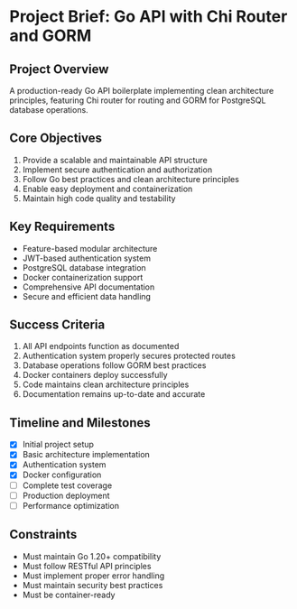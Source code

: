 # Project Brief: Go API with Chi Router and GORM

## Project Overview

A production-ready Go API boilerplate implementing clean architecture principles, featuring Chi router for routing and GORM for PostgreSQL database operations.

## Core Objectives

1. Provide a scalable and maintainable API structure
2. Implement secure authentication and authorization
3. Follow Go best practices and clean architecture principles
4. Enable easy deployment and containerization
5. Maintain high code quality and testability

## Key Requirements

- Feature-based modular architecture
- JWT-based authentication system
- PostgreSQL database integration
- Docker containerization support
- Comprehensive API documentation
- Secure and efficient data handling

## Success Criteria

1. All API endpoints function as documented
2. Authentication system properly secures protected routes
3. Database operations follow GORM best practices
4. Docker containers deploy successfully
5. Code maintains clean architecture principles
6. Documentation remains up-to-date and accurate

## Timeline and Milestones

- [x] Initial project setup
- [x] Basic architecture implementation
- [x] Authentication system
- [x] Docker configuration
- [ ] Complete test coverage
- [ ] Production deployment
- [ ] Performance optimization

## Constraints

- Must maintain Go 1.20+ compatibility
- Must follow RESTful API principles
- Must implement proper error handling
- Must maintain security best practices
- Must be container-ready
